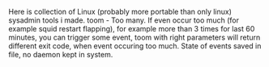 Here is collection of Linux (probably more portable than only linux) sysadmin tools i made.
toom - Too many. If even occur too much (for example squid restart flapping), for example more than 3 times for last 60 minutes, you can trigger some event, toom with right parameters will return different exit code, when event occuring too much. State of events saved in file, no daemon kept in system.